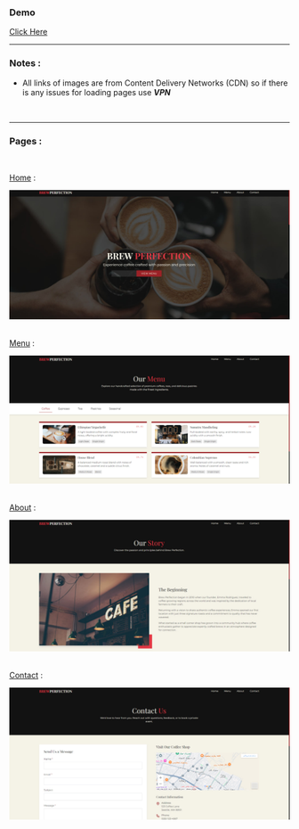 ### Demo 
[Click Here](https://mahdi-babaei.github.io/coffeeShop.2/)

---
### Notes :
- All links of images are from Content Delivery Networks (CDN) so if there is any issues for loading pages use ***VPN***


<br>

---
### Pages : 

<br>

[Home](https://mahdi-babaei.github.io/coffeeShop.2/) :

![](pages/Home.jpg) 
<br> <br>

[Menu](https://mahdi-babaei.github.io/coffeeShop.2/menu.html) :

![](pages/Menu.jpg)
<br> <br>


[About](https://mahdi-babaei.github.io/coffeeShop.2/about.html) : 

![](pages/About.jpg)
<br> <br>


[Contact](https://mahdi-babaei.github.io/coffeeShop.2/contact.html) :

![](pages/Contact.jpg)



